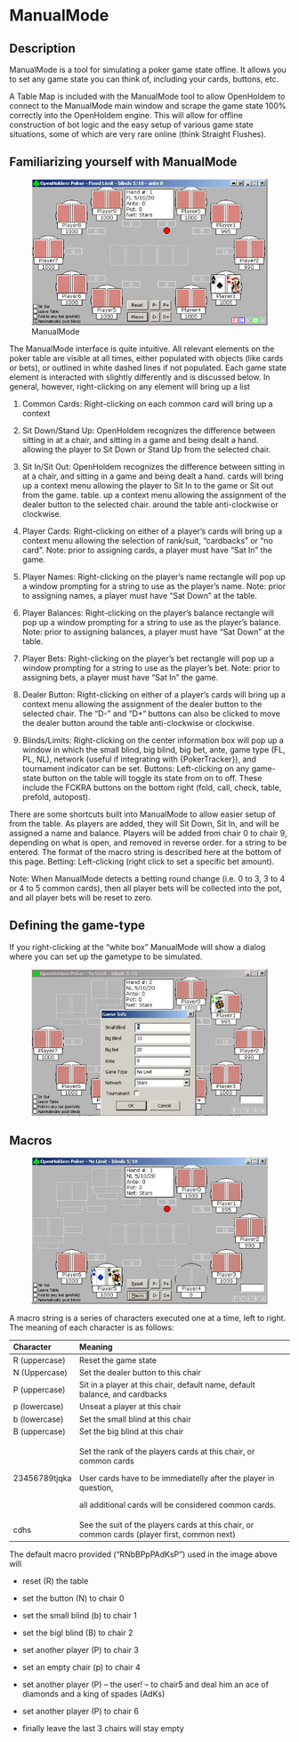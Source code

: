 # ManualMode 

## Description

ManualMode is a tool for simulating a poker game state offine. It allows
you to set any game state you can think of, including your cards,
buttons, etc.

A Table Map is included with the ManualMode tool to allow OpenHoldem to
connect to the ManualMode main window and scrape the game state 100%
correctly into the OpenHoldem engine. This will allow for offline
construction of bot logic and the easy setup of various game state
situations, some of which are very rare online (think Straight Flushes).

## Familiarizing yourself with ManualMode

<figure>
<img src="images/openholdem/manualmode/manualmode.png" />
<figcaption>ManualMode</figcaption>
</figure>

The ManualMode interface is quite intuitive. All relevant elements on
the poker table are visible at all times, either populated with objects
(like cards or bets), or outlined in white dashed lines if not
populated. Each game state element is interacted with slightly
differently and is discussed below. In general, however, right-clicking
on any element will bring up a list

1.  Common Cards: Right-clicking on each common card will bring up a
    context

2.  Sit Down/Stand Up: OpenHoldem recognizes the difference between
    sitting in at a chair, and sitting in a game and being dealt a hand.
    allowing the player to Sit Down or Stand Up from the selected chair.

3.  Sit In/Sit Out: OpenHoldem recognizes the difference between sitting
    in at a chair, and sitting in a game and being dealt a hand. cards
    will bring up a context menu allowing the player to Sit In to the
    game or Sit out from the game. table. up a context menu allowing the
    assignment of the dealer button to the selected chair. around the
    table anti-clockwise or clockwise.

4.  Player Cards: Right-clicking on either of a player’s cards will
    bring up a context menu allowing the selection of rank/suit,
    “cardbacks” or “no card”. Note: prior to assigning cards, a player
    must have “Sat In” the game.

5.  Player Names: Right-clicking on the player’s name rectangle will pop
    up a window prompting for a string to use as the player’s name.
    Note: prior to assigning names, a player must have “Sat Down” at the
    table.

6.  Player Balances: Right-clicking on the player’s balance rectangle
    will pop up a window prompting for a string to use as the player’s
    balance. Note: prior to assigning balances, a player must have “Sat
    Down” at the table.

7.  Player Bets: Right-clicking on the player’s bet rectangle will pop
    up a window prompting for a string to use as the player’s bet. Note:
    prior to assigning bets, a player must have “Sat In” the game.

8.  Dealer Button: Right-clicking on either of a player’s cards will
    bring up a context menu allowing the assignment of the dealer button
    to the selected chair. The “D-” and “D+“ buttons can also be clicked
    to move the dealer button around the table anti-clockwise or
    clockwise.

9.  Blinds/Limits: Right-clicking on the center information box will pop
    up a window in which the small blind, big blind, big bet, ante, game
    type (FL, PL, NL), network (useful if integrating with
    {PokerTracker}), and tournament indicator can be set. Buttons:
    Left-clicking on any game-state button on the table will toggle its
    state from on to off. These include the FCKRA buttons on the bottom
    right (fold, call, check, table, prefold, autopost).

There are some shortcuts built into ManualMode to allow easier setup of
from the table. As players are added, they will Sit Down, Sit In, and
will be assigned a name and balance. Players will be added from chair 0
to chair 9, depending on what is open, and removed in reverse order. for
a string to be entered. The format of the macro string is described here
at the bottom of this page. Betting: Left-clicking (right click to set a
specific bet amount).

Note: When ManualMode detects a betting round change (i.e. 0 to 3, 3 to
4 or 4 to 5 common cards), then all player bets will be collected into
the pot, and all player bets will be reset to zero.

## Defining the game-type

If you right-clicking at the “white box” ManualMode will show a dialog
where you can set up the gametype to be simulated.

<figure>
<img src="images/openholdem/manualmode/manualmode_gametype_setup.jpg" />
</figure>

## Macros 

<figure>
<img src="images/openholdem/manualmode/manualmode_macro.jpg" />
</figure>

A macro string is a series of characters executed one at a time, left to
right. The meaning of each character is as follows:

<table>
<thead>
<tr class="header">
<th style="text-align: left;">Character</th>
<th style="text-align: left;">Meaning</th>
</tr>
</thead>
<tbody>
<tr class="odd">
<td style="text-align: left;">R (uppercase)</td>
<td style="text-align: left;">Reset the game state</td>
</tr>
<tr class="even">
<td style="text-align: left;">N (Uppercase)</td>
<td style="text-align: left;">Set the dealer button to this chair</td>
</tr>
<tr class="odd">
<td style="text-align: left;">P (uppercase)</td>
<td style="text-align: left;">Sit in a player at this chair, default
name, default balance, and cardbacks</td>
</tr>
<tr class="even">
<td style="text-align: left;">p (lowercase)</td>
<td style="text-align: left;">Unseat a player at this chair</td>
</tr>
<tr class="odd">
<td style="text-align: left;">b (lowercase)</td>
<td style="text-align: left;">Set the small blind at this chair</td>
</tr>
<tr class="even">
<td style="text-align: left;">B (uppercase)</td>
<td style="text-align: left;">Set the big blind at this chair</td>
</tr>
<tr class="odd">
<td style="text-align: left;">23456789tjqka</td>
<td style="text-align: left;"><p>Set the rank of the players cards at
this chair, or common cards</p>
<p>User cards have to be immediatelly after the player in question,</p>
<p>all additional cards will be considered common cards.</p></td>
</tr>
<tr class="even">
<td style="text-align: left;">cdhs</td>
<td style="text-align: left;">See the suit of the players cards at this
chair, or common cards (player first, common next)</td>
</tr>
</tbody>
</table>

The default macro provided (“RNbBPpPAdKsP”) used in the image above will

- reset (R) the table

- set the button (N) to chair 0

- set the small blind (b) to chair 1

- set the bigl blind (B) to chair 2

- set another player (P) to chair 3

- set an empty chair (p) to chair 4

- set another player (P) – the user! – to chair5 and deal him an ace of
  diamonds and a king of spades (AdKs)

- set another player (P) to chair 6

- finally leave the last 3 chairs will stay empty
